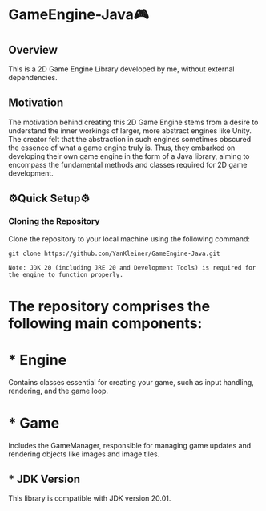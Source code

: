# GameEngine-Java🎮

## Overview
This is a 2D Game Engine Library developed by me, without external dependencies.

## Motivation
The motivation behind creating this 2D Game Engine stems from a desire to understand the inner workings of larger, more abstract engines like Unity. The creator felt that the abstraction in such engines sometimes obscured the essence of what a game engine truly is. Thus, they embarked on developing their own game engine in the form of a Java library, aiming to encompass the fundamental methods and classes required for 2D game development.

## ⚙️Quick Setup⚙️
### Cloning the Repository
Clone the repository to your local machine using the following command:

```shell
git clone https://github.com/YanKleiner/GameEngine-Java.git
```
```shell
Note: JDK 20 (including JRE 20 and Development Tools) is required for the engine to function properly.
```

# The repository comprises the following main components:

# * Engine
Contains classes essential for creating your game, such as input handling, rendering, and the game loop.

# * Game
Includes the GameManager, responsible for managing game updates and rendering objects like images and image tiles.

## * JDK Version
This library is compatible with JDK version 20.01.
